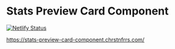 # Stats Preview Card Component

[![Netlify Status](https://api.netlify.com/api/v1/badges/ed734f13-7083-4d34-9e41-7ed32ee315de/deploy-status)](https://app.netlify.com/sites/vermillion-starship-942fc7/deploys)

https://stats-preview-card-component.chrstnfrrs.com/
